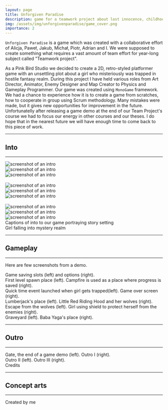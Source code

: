```yaml
---
layout: page
title: Unforgiven Paradise
description: game for a teamwork project about lost innocence, childhood nostalgia and creatures lurking in the shadows 
img: /assets/img/unforgivenparadise/game_cover.png
importance: 2
---
```


`Unforgiven Paradise` is a game which was created with a collaborative effort of Alicja, Paweł, Jakub, Michał, Piotr, Adrian and I. We were supposed to create something what requires a vast amount of team effort for year-long subject called "Teamwork project".

As a Pink Bird Studio we decided to create a 2D, retro-styled platformer game with an unsettling plot about a girl who misteriously was trapped in hostile fantasy realm. During this project I have held various roles from Art Director, Animator, Enemy Designer and Map Creator to Physics and Gameplay Programmer. Our game was created using `MonoGame` framework. We had a chance to experience how it is to create a game from scratches, how to cooperate in group using Scrum methodology. Many mistakes were made, but it gives new opportunities for improvement in the future. Unfortunatelly after releasing a game demo at the end of our Team Project's course we had to focus our energy in other courses and our theses. I do hope that in the nearest future we will have enough time to come back to this piece of work. 

***

Into
----

***

<div class="row">
    <div class="col-sm mt-3 mt-md-0">
        <img class="img-fluid rounded z-depth-1" src="{{ '/assets/img/unforgivenparadise/gameplay/intro/upintro.png' | relative_url }}" alt="screenshot of an intro" title=""/>
    </div>
    <div class="col-sm mt-3 mt-md-0">
        <img class="img-fluid rounded z-depth-1" src="{{ '/assets/img/unforgivenparadise/gameplay/intro/upintro2.png' | relative_url }}" alt="screenshot of an intro" title="example image"/>
    </div>
    <div class="col-sm mt-3 mt-md-0">
        <img class="img-fluid rounded z-depth-1" src="{{ '/assets/img/unforgivenparadise/gameplay/intro/upintro4.png' | relative_url }}" alt="screenshot of an intro" title="example image"/>
    </div>
</div>
&nbsp;
<div class="row">
    <div class="col-sm mt-3 mt-md-0">
        <img class="img-fluid rounded z-depth-1" src="{{ '/assets/img/unforgivenparadise/gameplay/intro/upintro5.png' | relative_url }}" alt="screenshot of an intro" title=""/>
    </div>
    <div class="col-sm mt-3 mt-md-0">
        <img class="img-fluid rounded z-depth-1" src="{{ '/assets/img/unforgivenparadise/gameplay/intro/upin1.png' | relative_url }}" alt="screenshot of an intro" title="example image"/>
    </div>
    <div class="col-sm mt-3 mt-md-0">
        <img class="img-fluid rounded z-depth-1" src="{{ '/assets/img/unforgivenparadise/gameplay/intro/upi11.png' | relative_url }}" alt="screenshot of an intro" title="example image"/>
    </div>
</div>
&nbsp;
<div class="row">
    <div class="col-sm mt-3 mt-md-0">
        <img class="img-fluid rounded z-depth-1" src="{{ '/assets/img/unforgivenparadise/gameplay/intro/upi6.png' | relative_url }}" alt="screenshot of an intro" title=""/>
    </div>
    <div class="col-sm mt-3 mt-md-0">
        <img class="img-fluid rounded z-depth-1" src="{{ '/assets/img/unforgivenparadise/gameplay/intro/upi4.png' | relative_url }}" alt="screenshot of an intro" title="example image"/>
    </div>
    <div class="col-sm mt-3 mt-md-0">
        <img class="img-fluid rounded z-depth-1" src="{{ '/assets/img/unforgivenparadise/gameplay/intro/upi8.png' | relative_url }}" alt="screenshot of an intro" title="example image"/>
    </div>
</div>
<div class="caption">
    Captions of into to our game portraying story setting 
</div>
<div class="row">
    <div class="col-sm mt-3 mt-md-0">
        <img class="img-fluid rounded z-depth-1" src="{{ '/assets/img/unforgivenparadise/gameplay/intro/up12.png' | relative_url }}" alt="" title="example image"/>
    </div>
</div>
<div class="caption">
    Girl falling into mystery realm
</div>

***

Gameplay
--------

***
Here are few screenshots from a demo.

<div class="row justify-content-sm-center">
    <div class="col-sm-6 mt-3 mt-md-0">
        <img class="img-fluid rounded z-depth-1" src="{{ '/assets/img/unforgivenparadise/gameplay/ufgame.png' | relative_url }}" alt="" title="example image"/>
    </div>
    <div class="col-sm-6 mt-3 mt-md-0">
        <img class="img-fluid rounded z-depth-1" src="{{ '/assets/img/unforgivenparadise/gameplay/upoptions.png' | relative_url }}" alt="" title="example image"/>
    </div>
</div>
<div class="caption">
    Game saving slots (left) and options (right).
</div>


<div class="row justify-content-sm-center">
    <div class="col-sm-6 mt-3 mt-md-0">
        <img class="img-fluid rounded z-depth-1" src="{{ '/assets/img/unforgivenparadise/gameplay/upg1.png' | relative_url }}" alt="" title="example image"/>
    </div>
    <div class="col-sm-6 mt-3 mt-md-0">
        <img class="img-fluid rounded z-depth-1" src="{{ '/assets/img/unforgivenparadise/gameplay/upg2.png' | relative_url }}" alt="" title="example image"/>
    </div>
</div>
<div class="caption">
    First level spawn place (left). Campfire is used as a place where progress is saved (right).
</div>

<div class="row justify-content-sm-center">
    <div class="col-sm-6 mt-3 mt-md-0">
        <img class="img-fluid rounded z-depth-1" src="{{ '/assets/img/unforgivenparadise/gameplay/upg3.png' | relative_url }}" alt="" title="example image"/>
    </div>
    <div class="col-sm-6 mt-3 mt-md-0">
        <img class="img-fluid rounded z-depth-1" src="{{ '/assets/img/unforgivenparadise/gameplay/upg4.png' | relative_url }}" alt="" title="example image"/>
    </div>
</div>
<div class="caption">
    Quick time event launched when girl gets trapped(left). Game over screen (right).
</div>

<div class="row justify-content-sm-center">
    <div class="col-sm-6 mt-3 mt-md-0">
        <img class="img-fluid rounded z-depth-1" src="{{ '/assets/img/unforgivenparadise/gameplay/upg6.png' | relative_url }}" alt="" title="example image"/>
    </div>
    <div class="col-sm-6 mt-3 mt-md-0">
        <img class="img-fluid rounded z-depth-1" src="{{ '/assets/img/unforgivenparadise/gameplay/upg9.png' | relative_url }}" alt="" title="example image"/>
    </div>
</div>
<div class="caption">
    Lumberjack's place (left). Little Red Riding Hood and her wolves (right).
</div>

<div class="row justify-content-sm-center">
    <div class="col-sm-6 mt-3 mt-md-0">
        <img class="img-fluid rounded z-depth-1" src="{{ '/assets/img/unforgivenparadise/gameplay/upg10.png' | relative_url }}" alt="" title="example image"/>
    </div>
    <div class="col-sm-6 mt-3 mt-md-0">
        <img class="img-fluid rounded z-depth-1" src="{{ '/assets/img/unforgivenparadise/gameplay/upg12.png' | relative_url }}" alt="" title="example image"/>
    </div>
</div>
<div class="caption">
    Escape from the wolves (left). Girl using shield to protect herself from the enemies (right).
</div>


<div class="row justify-content-sm-center">
    <div class="col-sm-6 mt-3 mt-md-0">
        <img class="img-fluid rounded z-depth-1" src="{{ '/assets/img/unforgivenparadise/gameplay/upg13.png' | relative_url }}" alt="" title="example image"/>
    </div>
    <div class="col-sm-6 mt-3 mt-md-0">
        <img class="img-fluid rounded z-depth-1" src="{{ '/assets/img/unforgivenparadise/gameplay/upg14.png' | relative_url }}" alt="" title="example image"/>
    </div>
</div>
<div class="caption">
    Graveyard (left). Baba Yaga's place (right).
</div>


***

Outro
-----

***


<div class="row justify-content-sm-center">
    <div class="col-sm-6 mt-3 mt-md-0">
        <img class="img-fluid rounded z-depth-1" src="{{ '/assets/img/unforgivenparadise/gameplay/upg15.png' | relative_url }}" alt="" title="example image"/>
    </div>
    <div class="col-sm-6 mt-3 mt-md-0">
        <img class="img-fluid rounded z-depth-1" src="{{ '/assets/img/unforgivenparadise/gameplay/upo1.png' | relative_url }}" alt="" title="example image"/>
    </div>
</div>
<div class="caption">
    Gate, the end of a game demo (left). Outro I (right).
</div>

<div class="row justify-content-sm-center">
    <div class="col-sm-6 mt-3 mt-md-0">
        <img class="img-fluid rounded z-depth-1" src="{{ '/assets/img/unforgivenparadise/gameplay/upo3.png' | relative_url }}" alt="" title="example image"/>
    </div>
    <div class="col-sm-6 mt-3 mt-md-0">
        <img class="img-fluid rounded z-depth-1" src="{{ '/assets/img/unforgivenparadise/gameplay/upo2.png' | relative_url }}" alt="" title="example image"/>
    </div>
</div>
<div class="caption">
    Outro II (left). Outro III (right).
</div>

<div class="row">
    <div class="col-sm mt-3 mt-md-0">
        <img class="img-fluid rounded z-depth-1" src="{{ '/assets/img/unforgivenparadise/gameplay/up3.png' | relative_url }}" alt="" title="example image"/>
    </div>
</div>
<div class="caption">
    Credits
</div>


***

Concept arts
------------

***

Created by me


<div class="row justify-content-sm-center">
    <div class="col-sm-8 mt-3 mt-md-0">
        <img class="img-fluid rounded z-depth-1" src="{{ '/assets/img/unforgivenparadise/game_cover.png' | relative_url }}" alt="" title="example image"/>
    </div>
    <div class="col-sm-4 mt-3 mt-md-0">
        <img class="img-fluid rounded z-depth-1" src="{{ '/assets/img/unforgivenparadise/concept_art_1.jpg' | relative_url }}" alt="" title="example image"/>
    </div>
</div>
<div class="caption">
    
</div>

<div class="row justify-content-sm-center">
    <div class="col-sm-6 mt-3 mt-md-0">
        <img class="img-fluid rounded z-depth-1" src="{{ '/assets/img/unforgivenparadise/concept_art_2.jpg' | relative_url }}" alt="" title="example image"/>
    </div>
    <div class="col-sm-6 mt-3 mt-md-0">
        <img class="img-fluid rounded z-depth-1" src="{{ '/assets/img/unforgivenparadise/concept_art_4.jpg' | relative_url }}" alt="" title="example image"/>
    </div>
</div>
<div class="caption">
    
</div>

<div class="row justify-content-sm-center">
    <div class="col-sm-6 mt-3 mt-md-0">
        <img class="img-fluid rounded z-depth-1" src="{{ '/assets/img/unforgivenparadise/concept_art_3.jpg' | relative_url }}" alt="" title="example image"/>
    </div>
    <div class="col-sm-6 mt-3 mt-md-0">
        <img class="img-fluid rounded z-depth-1" src="{{ '/assets/img/unforgivenparadise/concept_art_5.jpg' | relative_url }}" alt="" title="example image"/>
    </div>
</div>

